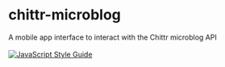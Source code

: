 # chittr-microblog #
A mobile app interface to interact with the Chittr microblog API <br/><br/>
[![JavaScript Style Guide](https://img.shields.io/badge/code_style-standard-brightgreen.svg)](https://standardjs.com)
